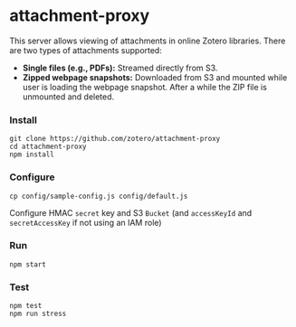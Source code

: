 # attachment-proxy

This server allows viewing of attachments in online Zotero libraries. There are two types of attachments supported:

* **Single files (e.g., PDFs):** Streamed directly from S3.
* **Zipped webpage snapshots:** Downloaded from S3 and mounted while user is loading the webpage snapshot. After a while the ZIP file is unmounted and deleted.

### Install

```
git clone https://github.com/zotero/attachment-proxy
cd attachment-proxy
npm install
```
### Configure

```
cp config/sample-config.js config/default.js
```
Configure HMAC `secret` key and S3 `Bucket` (and `accessKeyId` and `secretAccessKey` if not using an IAM role)

### Run

```
npm start
```

### Test

```
npm test
npm run stress
```